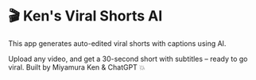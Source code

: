 # 🎬 Ken's Viral Shorts AI
This app generates auto-edited viral shorts with captions using AI.

Upload any video, and get a 30-second short with subtitles – ready to go viral.
Built by Miyamura Ken & ChatGPT 💥
